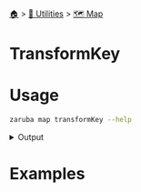 <!--startTocHeader-->
[🏠](../../README.md) > [🔧 Utilities](../README.md) > [🗺️ Map](README.md)
# TransformKey
<!--endTocHeader-->

# Usage

<!--startCode-->
```bash
zaruba map transformKey --help
```
 
<details>
<summary>Output</summary>
 
```````
Transform map keys

Usage:
  zaruba map transformKey <jsonMap> [flags]

Examples:

> zaruba map transformKey '{"server": "localhost", "port": 3306}' -p=DB_ -s=_DEV -t=upperSnake
{"DB_PORT_DEV":3306,"DB_SERVER_DEV":"localhost"}


Flags:
  -h, --help                         help for transformKey
  -p, --prefix string                key prefix
  -s, --suffix string                key suffix
  -t, --transformation stringArray   transformation (e.g., '-t upper', '-t lower', '-t upperSnake', -t 'camel', '-t kebab', '-t pascal', '-t snake')
```````
</details>
<!--endCode-->

# Examples



<!--startTocSubtopic-->
<!--endTocSubtopic-->